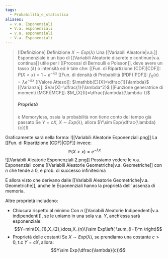 ```yaml
---
tags:
  - Probabilità_e_statistica
aliases:
  - v.a. Esponenziali
  - V.a. esponenziali
  - v.a. esponenziali
  - V.a. Esponenziali
---
```


>[!Definizione]  Definizione
>$X\sim Exp(\lambda)$
>Una [[Variabili Aleatorie|v.a.]] Esponenziale è un tipo di [[Variabili Aleatorie discrete e continue|v.a. continua]] utile per i [[Processi di Bernoulli e Poisson]], deve avere un tasso ($\lambda$) o intensità ed è tale che:
>[[Fun. di Ripartizione (CDF)|CDF]]: $P(X<x)=1-e^{-\lambda x}$
>[[Fun. di densità di Probabilità (PDF)|PDF]]: $f_{X}(x)=\lambda e^{-\lambda x}$
>[[Valore Atteso]]: $\mathbb{E}[X]=\dfrac{1}{\lambda}$
>[[Varianza]]: $Var(X)=\dfrac{1}{\lambda^2}$
>[[Funzione generatrice di momenti (MGF)|MGF]]: $M_{X}(t)=\dfrac{\lambda}{\lambda-t}$
>
>##### Proprietà
>è Memoryless, ossia la probabilità non tiene conto del tempo già passato
>Se $Y=cX$, $X\sim Exp(\lambda)$, allora $Y\sim Exp(\dfrac{\lambda}{c})$ 

Graficamente sarà nella forma:
![[Variabili Aleatorie Esponenziali.png]]
La [[Fun. di Ripartizione (CDF)|CDF]] invece:
$$\mathbb{P}(X>x)=e^{-\lambda x}$$
![[Variabili Aleatorie Esponenziali 2.png]]
Possiamo vedere le v.a. Esponenziali come [[Variabili Aleatorie Geometriche|v.a. Geometriche]] con $n$ che tende a 0, e prob. di successo infinitesima

E allora visto che derivano dalle [[Variabili Aleatorie Geometriche|v.a. Geometriche]], anche le Esponenziali hanno la proprietà dell’ assenza di memoria.

Altre proprietà includono:

- Chiusura rispetto al minimo
	Con $n$ [[Variabili Aleatorie Indipendenti|v.a. indipendenti]], se le uniamo in una sola v.a. $Y$, anch’essa sarà esponenziale:
	$$Y=min\{X_{1},X_{2},\dots,X_{n}\}\sim Exp\left( \sum_{i=1}^n \right)$$
- Proprietà delle costanti
	Se $X\sim Exp(\lambda)$, se prendiamo una costante $c>0$, t.c $Y=cX$, allora:
	$$Y\sim Exp(\dfrac{\lambda}{c})$$
	
	